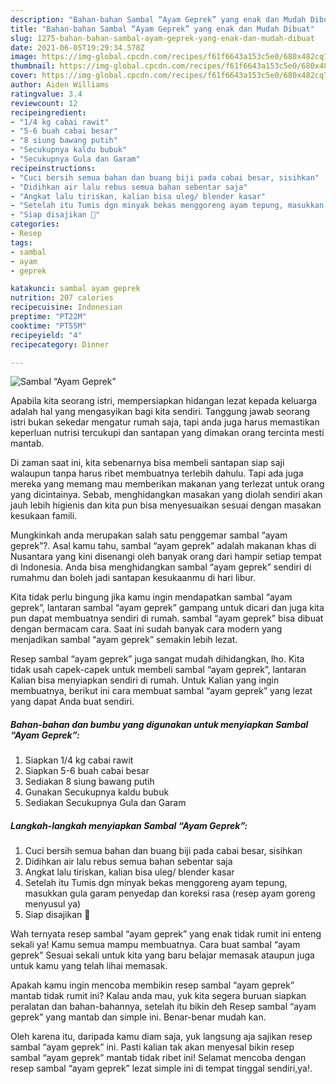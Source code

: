 ```yaml
---
description: "Bahan-bahan Sambal “Ayam Geprek” yang enak dan Mudah Dibuat"
title: "Bahan-bahan Sambal “Ayam Geprek” yang enak dan Mudah Dibuat"
slug: 1275-bahan-bahan-sambal-ayam-geprek-yang-enak-dan-mudah-dibuat
date: 2021-06-05T19:29:34.578Z
image: https://img-global.cpcdn.com/recipes/f61f6643a153c5e0/680x482cq70/sambal-ayam-geprek-foto-resep-utama.jpg
thumbnail: https://img-global.cpcdn.com/recipes/f61f6643a153c5e0/680x482cq70/sambal-ayam-geprek-foto-resep-utama.jpg
cover: https://img-global.cpcdn.com/recipes/f61f6643a153c5e0/680x482cq70/sambal-ayam-geprek-foto-resep-utama.jpg
author: Aiden Williams
ratingvalue: 3.4
reviewcount: 12
recipeingredient:
- "1/4 kg cabai rawit"
- "5-6 buah cabai besar"
- "8 siung bawang putih"
- "Secukupnya kaldu bubuk"
- "Secukupnya Gula dan Garam"
recipeinstructions:
- "Cuci bersih semua bahan dan buang biji pada cabai besar, sisihkan"
- "Didihkan air lalu rebus semua bahan sebentar saja"
- "Angkat lalu tiriskan, kalian bisa uleg/ blender kasar"
- "Setelah itu Tumis dgn minyak bekas menggoreng ayam tepung, masukkan gula garam penyedap dan koreksi rasa (resep ayam goreng menyusul ya)"
- "Siap disajikan 🥰"
categories:
- Resep
tags:
- sambal
- ayam
- geprek

katakunci: sambal ayam geprek 
nutrition: 207 calories
recipecuisine: Indonesian
preptime: "PT22M"
cooktime: "PT55M"
recipeyield: "4"
recipecategory: Dinner

---
```



![Sambal “Ayam Geprek”](https://img-global.cpcdn.com/recipes/f61f6643a153c5e0/680x482cq70/sambal-ayam-geprek-foto-resep-utama.jpg)

Apabila kita seorang istri, mempersiapkan hidangan lezat kepada keluarga adalah hal yang mengasyikan bagi kita sendiri. Tanggung jawab seorang istri bukan sekedar mengatur rumah saja, tapi anda juga harus memastikan keperluan nutrisi tercukupi dan santapan yang dimakan orang tercinta mesti mantab.

Di zaman  saat ini, kita sebenarnya bisa membeli santapan siap saji walaupun tanpa harus ribet membuatnya terlebih dahulu. Tapi ada juga mereka yang memang mau memberikan makanan yang terlezat untuk orang yang dicintainya. Sebab, menghidangkan masakan yang diolah sendiri akan jauh lebih higienis dan kita pun bisa menyesuaikan sesuai dengan masakan kesukaan famili. 



Mungkinkah anda merupakan salah satu penggemar sambal “ayam geprek”?. Asal kamu tahu, sambal “ayam geprek” adalah makanan khas di Nusantara yang kini disenangi oleh banyak orang dari hampir setiap tempat di Indonesia. Anda bisa menghidangkan sambal “ayam geprek” sendiri di rumahmu dan boleh jadi santapan kesukaanmu di hari libur.

Kita tidak perlu bingung jika kamu ingin mendapatkan sambal “ayam geprek”, lantaran sambal “ayam geprek” gampang untuk dicari dan juga kita pun dapat membuatnya sendiri di rumah. sambal “ayam geprek” bisa dibuat dengan bermacam cara. Saat ini sudah banyak cara modern yang menjadikan sambal “ayam geprek” semakin lebih lezat.

Resep sambal “ayam geprek” juga sangat mudah dihidangkan, lho. Kita tidak usah capek-capek untuk membeli sambal “ayam geprek”, lantaran Kalian bisa menyiapkan sendiri di rumah. Untuk Kalian yang ingin membuatnya, berikut ini cara membuat sambal “ayam geprek” yang lezat yang dapat Anda buat sendiri.

<!--inarticleads1-->

##### Bahan-bahan dan bumbu yang digunakan untuk menyiapkan Sambal “Ayam Geprek”:

1. Siapkan 1/4 kg cabai rawit
1. Siapkan 5-6 buah cabai besar
1. Sediakan 8 siung bawang putih
1. Gunakan Secukupnya kaldu bubuk
1. Sediakan Secukupnya Gula dan Garam




<!--inarticleads2-->

##### Langkah-langkah menyiapkan Sambal “Ayam Geprek”:

1. Cuci bersih semua bahan dan buang biji pada cabai besar, sisihkan
1. Didihkan air lalu rebus semua bahan sebentar saja
1. Angkat lalu tiriskan, kalian bisa uleg/ blender kasar
1. Setelah itu Tumis dgn minyak bekas menggoreng ayam tepung, masukkan gula garam penyedap dan koreksi rasa (resep ayam goreng menyusul ya)
1. Siap disajikan 🥰




Wah ternyata resep sambal “ayam geprek” yang enak tidak rumit ini enteng sekali ya! Kamu semua mampu membuatnya. Cara buat sambal “ayam geprek” Sesuai sekali untuk kita yang baru belajar memasak ataupun juga untuk kamu yang telah lihai memasak.

Apakah kamu ingin mencoba membikin resep sambal “ayam geprek” mantab tidak rumit ini? Kalau anda mau, yuk kita segera buruan siapkan peralatan dan bahan-bahannya, setelah itu bikin deh Resep sambal “ayam geprek” yang mantab dan simple ini. Benar-benar mudah kan. 

Oleh karena itu, daripada kamu diam saja, yuk langsung aja sajikan resep sambal “ayam geprek” ini. Pasti kalian tak akan menyesal bikin resep sambal “ayam geprek” mantab tidak ribet ini! Selamat mencoba dengan resep sambal “ayam geprek” lezat simple ini di tempat tinggal sendiri,ya!.

